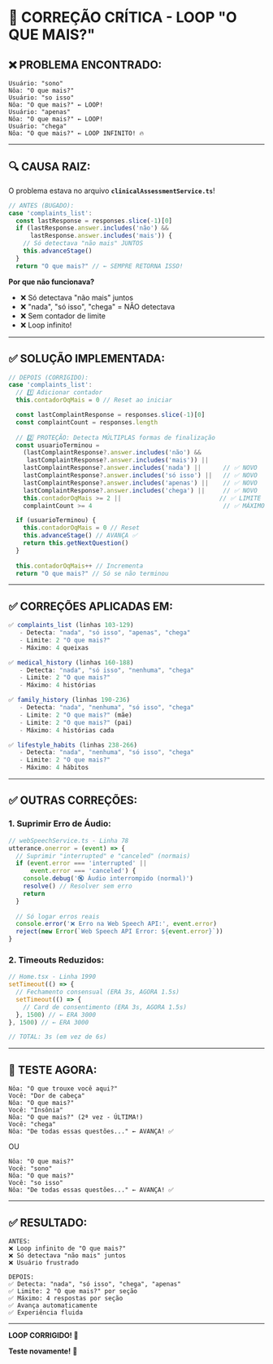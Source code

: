 # 🚨 CORREÇÃO CRÍTICA - LOOP "O QUE MAIS?"

## ❌ **PROBLEMA ENCONTRADO:**

```
Usuário: "sono"
Nôa: "O que mais?"
Usuário: "so isso"
Nôa: "O que mais?" ← LOOP!
Usuário: "apenas"
Nôa: "O que mais?" ← LOOP!
Usuário: "chega"
Nôa: "O que mais?" ← LOOP INFINITO! 🔥
```

---

## 🔍 **CAUSA RAIZ:**

O problema estava no arquivo **`clinicalAssessmentService.ts`**!

```typescript
// ANTES (BUGADO):
case 'complaints_list':
  const lastResponse = responses.slice(-1)[0]
  if (lastResponse.answer.includes('não') && 
      lastResponse.answer.includes('mais')) {
    // Só detectava "não mais" JUNTOS
    this.advanceStage()
  }
  return "O que mais?" // ← SEMPRE RETORNA ISSO!
```

**Por que não funcionava?**
- ❌ Só detectava "não mais" juntos
- ❌ "nada", "só isso", "chega" = NÃO detectava
- ❌ Sem contador de limite
- ❌ Loop infinito!

---

## ✅ **SOLUÇÃO IMPLEMENTADA:**

```typescript
// DEPOIS (CORRIGIDO):
case 'complaints_list':
  // 1️⃣ Adicionar contador
  this.contadorOqMais = 0 // Reset ao iniciar

  const lastComplaintResponse = responses.slice(-1)[0]
  const complaintCount = responses.length
  
  // 2️⃣ PROTEÇÃO: Detecta MÚLTIPLAS formas de finalização
  const usuarioTerminou = 
    (lastComplaintResponse?.answer.includes('não') && 
     lastComplaintResponse?.answer.includes('mais')) ||
    lastComplaintResponse?.answer.includes('nada') ||      // ✅ NOVO
    lastComplaintResponse?.answer.includes('só isso') ||   // ✅ NOVO
    lastComplaintResponse?.answer.includes('apenas') ||    // ✅ NOVO
    lastComplaintResponse?.answer.includes('chega') ||     // ✅ NOVO
    this.contadorOqMais >= 2 ||                           // ✅ LIMITE
    complaintCount >= 4                                    // ✅ MÁXIMO 4

  if (usuarioTerminou) {
    this.contadorOqMais = 0 // Reset
    this.advanceStage() // AVANÇA ✅
    return this.getNextQuestion()
  }
  
  this.contadorOqMais++ // Incrementa
  return "O que mais?" // Só se não terminou
```

---

## ✅ **CORREÇÕES APLICADAS EM:**

```typescript
✅ complaints_list (linhas 103-129)
   - Detecta: "nada", "só isso", "apenas", "chega"
   - Limite: 2 "O que mais?"
   - Máximo: 4 queixas

✅ medical_history (linhas 160-188)
   - Detecta: "nada", "só isso", "nenhuma", "chega"
   - Limite: 2 "O que mais?"
   - Máximo: 4 histórias

✅ family_history (linhas 190-236)
   - Detecta: "nada", "nenhuma", "só isso", "chega"
   - Limite: 2 "O que mais?" (mãe)
   - Limite: 2 "O que mais?" (pai)
   - Máximo: 4 histórias cada

✅ lifestyle_habits (linhas 238-266)
   - Detecta: "nada", "nenhuma", "só isso", "chega"
   - Limite: 2 "O que mais?"
   - Máximo: 4 hábitos
```

---

## ✅ **OUTRAS CORREÇÕES:**

### **1. Suprimir Erro de Áudio:**

```typescript
// webSpeechService.ts - Linha 78
utterance.onerror = (event) => {
  // Suprimir "interrupted" e "canceled" (normais)
  if (event.error === 'interrupted' || 
      event.error === 'canceled') {
    console.debug('🔇 Áudio interrompido (normal)')
    resolve() // Resolver sem erro
    return
  }
  
  // Só logar erros reais
  console.error('❌ Erro na Web Speech API:', event.error)
  reject(new Error(`Web Speech API Error: ${event.error}`))
}
```

### **2. Timeouts Reduzidos:**

```typescript
// Home.tsx - Linha 1990
setTimeout(() => {
  // Fechamento consensual (ERA 3s, AGORA 1.5s)
  setTimeout(() => {
    // Card de consentimento (ERA 3s, AGORA 1.5s)
  }, 1500) // ← ERA 3000
}, 1500) // ← ERA 3000

// TOTAL: 3s (em vez de 6s)
```

---

## 🧪 **TESTE AGORA:**

```
Nôa: "O que trouxe você aqui?"
Você: "Dor de cabeça"
Nôa: "O que mais?"
Você: "Insônia"
Nôa: "O que mais?" (2ª vez - ÚLTIMA!)
Você: "chega"
Nôa: "De todas essas questões..." ← AVANÇA! ✅
```

OU

```
Nôa: "O que mais?"
Você: "sono"
Nôa: "O que mais?"
Você: "so isso"
Nôa: "De todas essas questões..." ← AVANÇA! ✅
```

---

## ✅ **RESULTADO:**

```
ANTES:
❌ Loop infinito de "O que mais?"
❌ Só detectava "não mais" juntos
❌ Usuário frustrado

DEPOIS:
✅ Detecta: "nada", "só isso", "chega", "apenas"
✅ Limite: 2 "O que mais?" por seção
✅ Máximo: 4 respostas por seção
✅ Avança automaticamente
✅ Experiência fluida
```

---

**LOOP CORRIGIDO! 🎉**

**Teste novamente!** 🚀

